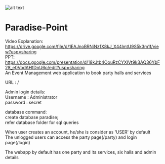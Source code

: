 ![alt text](https://i.ibb.co/2g4tjMf/Paradise-modified.png) 
# Paradise-Point
Video Explanation: https://drive.google.com/file/d/1EAJnoBRNiNz1X8kJ_X44lmtU9S5k3m1f/view?usp=sharing  \
PPT: https://docs.google.com/presentation/d/18kJtb4OouRzCYXIVt9k3AQ36YbF28_e0VodAHfDnU6o/edit?usp=sharing  \
An Event Management web application to book party halls and services

URL : /

Admin login details:\
Username : Administrator\
password : secret

database command:\
create database paradise;\
refer database folder for sql queries

When user creates an account, he/she is consider as 'USER' by default \
The unlogged users can access the party page(/party) and login page(/login)

The webapp by default has one party and its services, six halls and admin details
